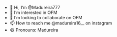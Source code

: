 - 👋 Hi, I’m @Madureira777
- 👀 I’m interested in OFM
- 💞️ I’m looking to collaborate on OFM 
- 📫 How to reach me @madureira16__ on instagram
- 😄 Pronouns: Madureira
  

<!---
Madureira777/Madureira777 is a ✨ special ✨ repository because its `README.md` (this file) appears on your GitHub profile.
You can click the Preview link to take a look at your changes.
--->
